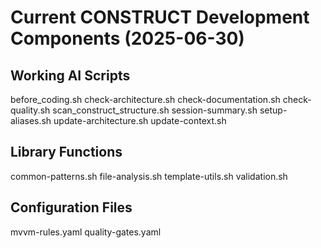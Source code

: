 # Current CONSTRUCT Development Components (2025-06-30)

## Working AI Scripts
before_coding.sh
check-architecture.sh
check-documentation.sh
check-quality.sh
scan_construct_structure.sh
session-summary.sh
setup-aliases.sh
update-architecture.sh
update-context.sh

## Library Functions
common-patterns.sh
file-analysis.sh
template-utils.sh
validation.sh

## Configuration Files
mvvm-rules.yaml
quality-gates.yaml
